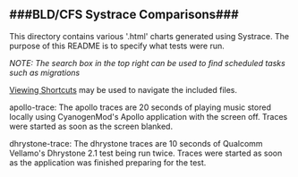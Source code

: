 ###BLD/CFS Systrace Comparisons###
----
This directory contains various '.html' charts generated using Systrace. The purpose of this README is to specify what tests were run.

_NOTE: The search box in the top right can be used to find scheduled tasks such as migrations_

[Viewing Shortcuts](http://developer.android.com/tools/help/systrace.html#viewing-options) may be used to navigate the included files.

apollo-trace: The apollo traces are 20 seconds of playing music stored locally using CyanogenMod's Apollo application with the screen off. Traces were started as soon as the screen blanked.

dhrystone-trace: The dhrystone traces are 10 seconds of Qualcomm Vellamo's Dhrystone 2.1 test being run twice. Traces were started as soon as the application was finished preparing for the test.


